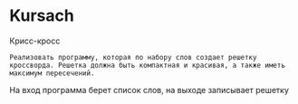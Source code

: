 # Kursach
Крисс-кросс 

	Реализовать программу, которая по набору слов создает решетку кроссворда. Решетка должна быть компактная и красивая, а также иметь максимум пересечений. 
  На вход программа берет список слов, на выходе записывает решетку
